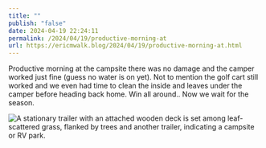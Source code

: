 ```yaml
---
title: ""
publish: "false"
date: 2024-04-19 22:24:11
permalink: /2024/04/19/productive-morning-at
url: https://ericmwalk.blog/2024/04/19/productive-morning-at.html
---
```


Productive morning at the campsite there was no damage and the camper worked just fine (guess no water is on yet). Not to mention the golf cart still worked and we even had time to clean the inside and leaves under the camper before heading back home. Win all around.. Now we wait for the season.

![A stationary trailer with an attached wooden deck is set among leaf-scattered grass, flanked by trees and another trailer, indicating a campsite or RV park.](https://ericmwalk.blog/uploads/2024/img-8679.jpeg)